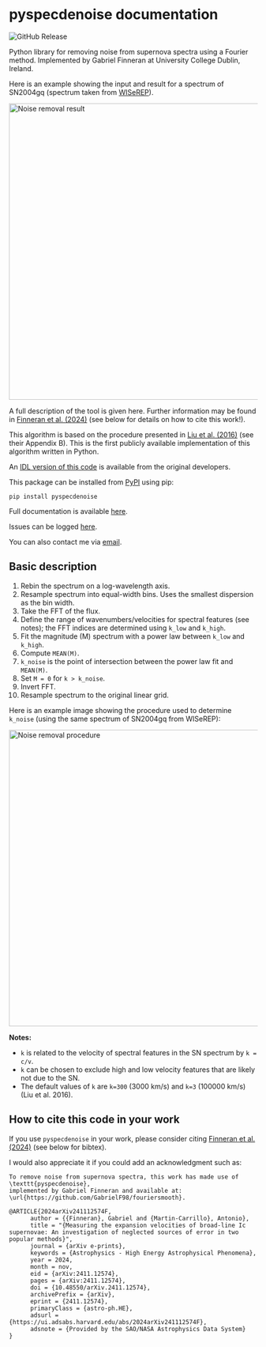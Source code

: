 # pyspecdenoise documentation

![GitHub Release](https://img.shields.io/github/v/release/GabrielF98/pyspecdenoise?color=teal)

Python library for removing noise from supernova spectra using a Fourier method. Implemented by Gabriel Finneran at University College Dublin, Ireland.

Here is an example showing the input and result for a spectrum of SN2004gq (spectrum taken from [WISeREP](https://www.wiserep.org/object/8340)).

<img width="600" alt="Noise removal result" src="https://github.com/user-attachments/assets/322e6994-17e9-47e0-9ebe-910b3a4935d9">

A full description of the tool is given here. Further information may be found in [Finneran et al. (2024)](https://arxiv.org/abs/2411.12574) (see below for details on how to cite this work!).

This algorithm is based on the procedure presented in [Liu et al. (2016)](https://ui.adsabs.harvard.edu/abs/2016ApJ...827...90L/abstract) (see their Appendix B). This is the first publicly available implementation of this algorithm written in Python.  

An [IDL version of this code](https://github.com/metal-sn/SESNspectraLib/blob/master/SNspecFFTsmooth.pro) is available from the original developers.

This package can be installed from [PyPI](https://pypi.org/project/pyspecdenoise/) using pip:

```
pip install pyspecdenoise
```

Full documentation is available [here](https://pyspecdenoise.readthedocs.io/en/stable/).
 
Issues can be logged [here](https://github.com/GabrielF98/fouriersmooth/issues).

You can also contact me via [email](mailto:gabfin15@gmail.com).

## Basic description

1. Rebin the spectrum on a log-wavelength axis.
2. Resample spectrum into equal-width bins. Uses the smallest dispersion as the bin width.
3. Take the FFT of the flux.
4. Define the range of wavenumbers/velocities for spectral features (see notes); the FFT indices are determined using `k_low` and `k_high`.
5. Fit the magnitude (M) spectrum with a power law between `k_low` and `k_high`.
6. Compute `MEAN(M)`.
7. `k_noise` is the point of intersection between the power law fit and `MEAN(M)`.
8. Set `M = 0` for `k > k_noise`.
9. Invert FFT.
10. Resample spectrum to the original linear grid.

Here is an example image showing the procedure used to determine `k_noise` (using the same spectrum of SN2004gq from WISeREP):

<img width="600" alt="Noise removal procedure" src="https://github.com/user-attachments/assets/0cbf69fe-86be-480c-9187-0e2f1c2bbe63">

**Notes:**

- `k` is related to the velocity of spectral features in the SN spectrum by `k = c/v`.
- `k` can be chosen to exclude high and low velocity features that are likely not due to the SN.
- The default values of `k` are `k=300` (3000 km/s) and `k=3` (100000 km/s) (Liu et al. 2016).

## How to cite this code in your work

If you use `pyspecdenoise` in your work, please consider citing [Finneran et al. (2024)](https://arxiv.org/abs/2411.12574) (see below for bibtex).  

I would also appreciate it if you could add an acknowledgment such as:

```
To remove noise from supernova spectra, this work has made use of \texttt{pyspecdenoise},
implemented by Gabriel Finneran and available at: \url{https://github.com/GabrielF98/fouriersmooth}.
```

```
@ARTICLE{2024arXiv241112574F,
      author = {{Finneran}, Gabriel and {Martin-Carrillo}, Antonio},
      title = "{Measuring the expansion velocities of broad-line Ic supernovae: An investigation of neglected sources of error in two popular methods}",
      journal = {arXiv e-prints},
      keywords = {Astrophysics - High Energy Astrophysical Phenomena},
      year = 2024,
      month = nov,
      eid = {arXiv:2411.12574},
      pages = {arXiv:2411.12574},
      doi = {10.48550/arXiv.2411.12574},
      archivePrefix = {arXiv},
      eprint = {2411.12574},
      primaryClass = {astro-ph.HE},
      adsurl = {https://ui.adsabs.harvard.edu/abs/2024arXiv241112574F},
      adsnote = {Provided by the SAO/NASA Astrophysics Data System}
}
```
